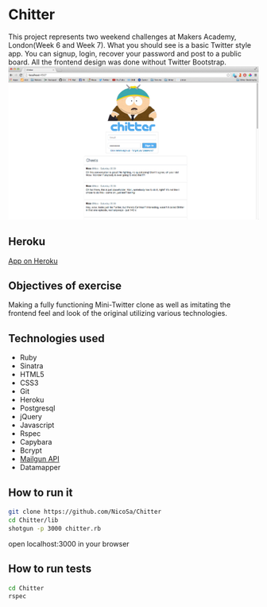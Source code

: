 Chitter
===
This project represents two weekend challenges at Makers Academy, London(Week 6 and Week 7). What you should see is a basic Twitter style app. You can signup, login, recover your password and post to a public board. All the frontend design was done without Twitter Bootstrap.
![](lib/public/chitter.png)

Heroku
----
[App on Heroku]

Objectives of exercise
----
Making a fully functioning Mini-Twitter clone as well as imitating the frontend feel and look of the original utilizing various technologies.

Technologies used
----
- Ruby
- Sinatra
- HTML5
- CSS3
- Git
- Heroku
- Postgresql
- jQuery
- Javascript
- Rspec
- Capybara
- Bcrypt
- [Mailgun API]
- Datamapper

How to run it
----
```sh
git clone https://github.com/NicoSa/Chitter
cd Chitter/lib
shotgun -p 3000 chitter.rb
```
open localhost:3000 in your browser

How to run tests
----
```sh
cd Chitter
rspec
```
[App on Heroku]:http://chitter3000.herokuapp.com
[Mailgun API]:http://documentation.mailgun.com/quickstart.html
